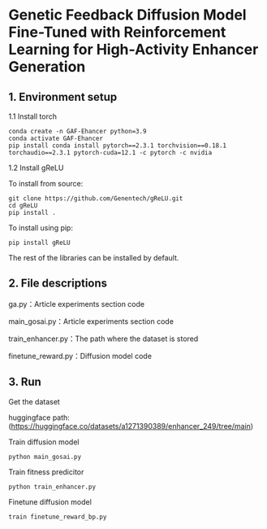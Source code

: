 # Genetic Feedback Diffusion Model Fine-Tuned with Reinforcement Learning for High-Activity Enhancer Generation

## 1. Environment setup

1.1 Install torch

```
conda create -n GAF-Ehancer python=3.9
conda activate GAF-Ehancer
pip install conda install pytorch==2.3.1 torchvision==0.18.1 torchaudio==2.3.1 pytorch-cuda=12.1 -c pytorch -c nvidia
```

1.2 Install gReLU

To install from source:

```
git clone https://github.com/Genentech/gReLU.git
cd gReLU
pip install .
```

To install using pip:

```
pip install gReLU
```

The rest of the libraries can be installed by default.

## 2. File descriptions

ga.py：Article experiments section code

main_gosai.py：Article experiments section code

train_enhancer.py：The path where the dataset is stored

finetune_reward.py：Diffusion model code

## 3. Run

Get the dataset

huggingface path:(https://huggingface.co/datasets/a1271390389/enhancer_249/tree/main)

Train diffusion model

```
python main_gosai.py
```

Train fitness predicitor

```
python train_enhancer.py
```

Finetune diffusion model

```
train finetune_reward_bp.py
```




#### 

